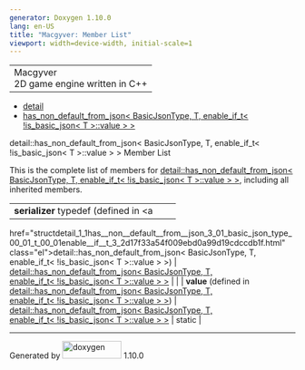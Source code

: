 ```yaml
---
generator: Doxygen 1.10.0
lang: en-US
title: "Macgyver: Member List"
viewport: width=device-width, initial-scale=1
---
```


<div id="top">

<div id="titlearea">

<table data-cellspacing="0" data-cellpadding="0">
<colgroup>
<col style="width: 100%" />
</colgroup>
<tbody>
<tr id="projectrow" class="odd">
<td id="projectalign"><div id="projectname">
Macgyver
</div>
<div id="projectbrief">
2D game engine written in C++
</div></td>
</tr>
</tbody>
</table>

</div>

<div id="main-nav">

</div>

<div id="nav-path" class="navpath">

- <a href="namespacedetail.html" class="el">detail</a>
- <a
  href="structdetail_1_1has__non__default__from__json_3_01_basic_json_type_00_01_t_00_01enable__if__t_3_2d17f33a54f009ebd0a99d19cdccdb1f.html"
  class="el">has_non_default_from_json&lt; BasicJsonType, T,
  enable_if_t&lt; !is_basic_json&lt; T &gt;::value &gt; &gt;</a>

</div>

</div>

<div class="header">

<div class="headertitle">

<div class="title">

detail::has_non_default_from_json\< BasicJsonType, T, enable_if_t\<
!is_basic_json\< T \>::value \> \> Member List

</div>

</div>

</div>

<div class="contents">

This is the complete list of members for <a
href="structdetail_1_1has__non__default__from__json_3_01_basic_json_type_00_01_t_00_01enable__if__t_3_2d17f33a54f009ebd0a99d19cdccdb1f.html"
class="el">detail::has_non_default_from_json&lt; BasicJsonType, T,
enable_if_t&lt; !is_basic_json&lt; T &gt;::value &gt; &gt;</a>,
including all inherited members.

|                                                                                                                                              |                                                                                                                                              |                                    |
|----------------------------------------------------------------------------------------------------------------------------------------------|----------------------------------------------------------------------------------------------------------------------------------------------|------------------------------------|
| **serializer** typedef (defined in <a                                                                                                        
 href="structdetail_1_1has__non__default__from__json_3_01_basic_json_type_00_01_t_00_01enable__if__t_3_2d17f33a54f009ebd0a99d19cdccdb1f.html"  
 class="el">detail::has_non_default_from_json&lt; BasicJsonType, T,                                                                            
 enable_if_t&lt; !is_basic_json&lt; T &gt;::value &gt; &gt;</a>)                                                                               | <a                                                                                                                                           
                                                                                                                                                href="structdetail_1_1has__non__default__from__json_3_01_basic_json_type_00_01_t_00_01enable__if__t_3_2d17f33a54f009ebd0a99d19cdccdb1f.html"  
                                                                                                                                                class="el">detail::has_non_default_from_json&lt; BasicJsonType, T,                                                                            
                                                                                                                                                enable_if_t&lt; !is_basic_json&lt; T &gt;::value &gt; &gt;</a>                                                                                |                                    |
| **value** (defined in <a                                                                                                                     
 href="structdetail_1_1has__non__default__from__json_3_01_basic_json_type_00_01_t_00_01enable__if__t_3_2d17f33a54f009ebd0a99d19cdccdb1f.html"  
 class="el">detail::has_non_default_from_json&lt; BasicJsonType, T,                                                                            
 enable_if_t&lt; !is_basic_json&lt; T &gt;::value &gt; &gt;</a>)                                                                               | <a                                                                                                                                           
                                                                                                                                                href="structdetail_1_1has__non__default__from__json_3_01_basic_json_type_00_01_t_00_01enable__if__t_3_2d17f33a54f009ebd0a99d19cdccdb1f.html"  
                                                                                                                                                class="el">detail::has_non_default_from_json&lt; BasicJsonType, T,                                                                            
                                                                                                                                                enable_if_t&lt; !is_basic_json&lt; T &gt;::value &gt; &gt;</a>                                                                                | <span class="mlabel">static</span> |

</div>

------------------------------------------------------------------------

<span class="small">Generated
by [<img src="doxygen.svg" class="footer" width="104" height="31"
alt="doxygen" />](https://www.doxygen.org/index.html) 1.10.0</span>
